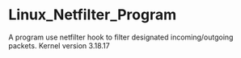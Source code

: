 # Linux_Netfilter_Program
A program use netfilter hook to filter designated incoming/outgoing packets.
Kernel version 3.18.17